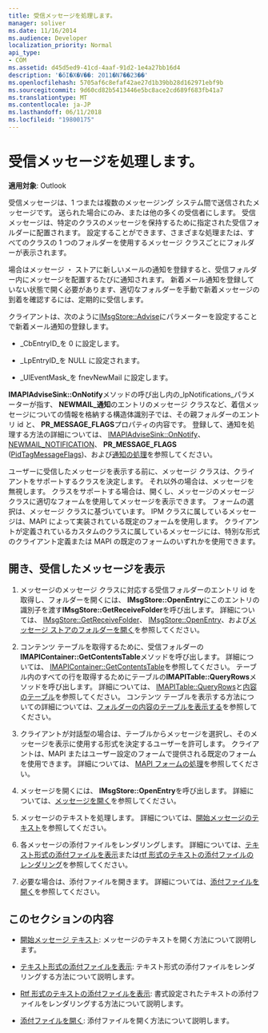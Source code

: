 ```yaml
---
title: 受信メッセージを処理します。
manager: soliver
ms.date: 11/16/2014
ms.audience: Developer
localization_priority: Normal
api_type:
- COM
ms.assetid: d45d5ed9-41cd-4aaf-91d2-1e4a27bb16d4
description: '�ŏI�X�V��: 2011�N7��23��'
ms.openlocfilehash: 5705af6c8efaf42ae27d1b39bb28d162971ebf9b
ms.sourcegitcommit: 9d60cd82b5413446e5bc8ace2cd689f683fb41a7
ms.translationtype: MT
ms.contentlocale: ja-JP
ms.lasthandoff: 06/11/2018
ms.locfileid: "19800175"
---
```

# <a name="handling-an-incoming-message"></a>受信メッセージを処理します。

**適用対象**: Outlook 
  
受信メッセージは、1 つまたは複数のメッセージング システム間で送信されたメッセージです。 送られた場合にのみ、または他の多くの受信者にします。 受信メッセージは、特定のクラスのメッセージを保持するために指定された受信フォルダーに配置されます。 設定することができます、さまざまな処理または、すべてのクラスの 1 つのフォルダーを使用するメッセージ クラスごとにフォルダーが表示されます。
  
場合はメッセージ ・ ストアに新しいメールの通知を登録すると、受信フォルダー内にメッセージを配置するたびに通知されます。 新着メール通知を登録していない状態で開く必要があります、適切なフォルダーを手動で新着メッセージの到着を確認するには、定期的に受信します。
  
クライアントは、次のように[IMsgStore::Advise](imsgstore-advise.md)にパラメーターを設定することで新着メール通知の登録します。 
  
- _CbEntryID_を 0 に設定します。 
    
- _LpEntryID_を NULL に設定されます。 
    
- _UlEventMask_を fnevNewMail に設定します。 
    
**IMAPIAdviseSink::OnNotify**メソッドの呼び出し内の_lpNotifications_パラメーターが指す、 **NEWMAIL\_通知**のエントリのメッセージ クラスなど、着信メッセージについての情報を格納する構造体識別子では、その親フォルダーのエントリ id と、 **PR_MESSAGE_FLAGS**プロパティの内容です。 登録して、通知を処理する方法の詳細については、 [IMAPIAdviseSink::OnNotify](imapiadvisesink-onnotify.md)、 [NEWMAIL_NOTIFICATION](newmail_notification.md)、 **PR_MESSAGE_FLAGS** ([PidTagMessageFlags](pidtagmessageflags-canonical-property.md))、および[通知の処理](handling-notifications.md)を参照してください。 
  
ユーザーに受信したメッセージを表示する前に、メッセージ クラスは、クライアントをサポートするクラスを決定します。 それ以外の場合は、メッセージを無視します。 クラスをサポートする場合は、開くし、メッセージのメッセージ クラスに適切なフォームを使用してメッセージを表示できます。 フォームの選択は、メッセージ クラスに基づいています。 IPM クラスに属しているメッセージは、MAPI によって実装されている既定のフォームを使用します。 クライアントが定義されているカスタムのクラスに属しているメッセージには、特別な形式のクライアント定義または MAPI の既定のフォームのいずれかを使用できます。
  
## <a name="open-and-display-an-incoming-message"></a>開き、受信したメッセージを表示
  
1. メッセージのメッセージ クラスに対応する受信フォルダーのエントリ id を取得し、フォルダーを開くには、 **IMsgStore::OpenEntry**にこのエントリの識別子を渡す**IMsgStore::GetReceiveFolder**を呼び出します。 詳細については、 [IMsgStore::GetReceiveFolder](imsgstore-getreceivefolder.md)、 [IMsgStore::OpenEntry](imsgstore-openentry.md)、および[メッセージ ストアのフォルダーを開く](opening-a-message-store-folder.md)を参照してください。
    
2. コンテンツ テーブルを取得するために、受信フォルダーの**IMAPIContainer::GetContentsTable**メソッドを呼び出します。 詳細については、 [IMAPIContainer::GetContentsTable](imapicontainer-getcontentstable.md)を参照してください。 テーブル内のすべての行を取得するためにテーブルの**IMAPITable::QueryRows**メソッドを呼び出します。 詳細については、 [IMAPITable::QueryRows](imapitable-queryrows.md)と[内容のテーブル](contents-tables.md)を参照してください。 コンテンツ テーブルを表示する方法についての詳細については、[フォルダーの内容のテーブルを表示する](displaying-a-folder-contents-table.md)を参照してください。
    
3. クライアントが対話型の場合は、テーブルからメッセージを選択し、そのメッセージを表示に使用する形式を決定するユーザーを許可します。 クライアントは、MAPI またはユーザー設定のフォームで提供される既定のフォームを使用できます。 詳細については、 [MAPI フォームの処理](handling-mapi-forms.md)を参照してください。
    
4. メッセージを開くには、 **IMsgStore::OpenEntry**を呼び出します。 詳細については、[メッセージを開く](opening-a-message.md)を参照してください。
    
5. メッセージのテキストを処理します。 詳細については、[開始メッセージのテキスト](opening-message-text.md)を参照してください。
    
6. 各メッセージの添付ファイルをレンダリングします。 詳細については、[テキスト形式の添付ファイルを表示](rendering-an-attachment-in-plain-text.md)または[rtf 形式のテキストの添付ファイルのレンダリング](rendering-an-attachment-in-rtf-text.md)を参照してください。
    
7. 必要な場合は、添付ファイルを開きます。 詳細については、[添付ファイルを開く](opening-an-attachment.md)を参照してください。
    
## <a name="in-this-section"></a>このセクションの内容

- [開始メッセージ テキスト](opening-message-text.md): メッセージのテキストを開く方法について説明します。
    
- [テキスト形式の添付ファイルを表示](rendering-an-attachment-in-plain-text.md): テキスト形式の添付ファイルをレンダリングする方法について説明します。
    
- [Rtf 形式のテキストの添付ファイルを表示](rendering-an-attachment-in-rtf-text.md): 書式設定されたテキストの添付ファイルをレンダリングする方法について説明します。
    
- [添付ファイルを開く](opening-an-attachment.md): 添付ファイルを開く方法について説明します。
    

